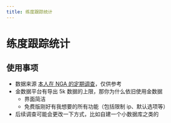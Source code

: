 ```yaml
---
title: 练度跟踪统计
---
```


# 练度跟踪统计

## 使用事项

- 数据来源 [本人在 NGA 的定期调查](http://prts.wiki/w/%E9%A6%96%E9%A1%B5)，仅供参考
- 金数据平台有导出 5k 数据的上限，那你为什么依旧使用金数据
  - 界面简洁
  - 免费版刚好有我想要的所有功能（包括限制 ip、默认选项等）
- 后续调查可能会更改一下方式，比如自建一个小数据库之类的

<DevelopedDegreeStatistics/>
